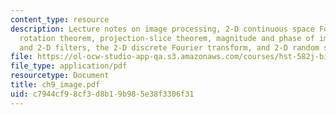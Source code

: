 ```yaml
---
content_type: resource
description: Lecture notes on image processing, 2-D continuous space Fourier transform,
  rotation theorem, projection-slice theorem, magnitude and phase of images, convolution
  and 2-D filters, the 2-D discrete Fourier transform, and 2-D random signals
file: https://ol-ocw-studio-app-qa.s3.amazonaws.com/courses/hst-582j-biomedical-signal-and-image-processing-spring-2007/c7944cf98cf3d8b19b985e38f3306f31_ch9_image.pdf
file_type: application/pdf
resourcetype: Document
title: ch9_image.pdf
uid: c7944cf9-8cf3-d8b1-9b98-5e38f3306f31
---
```

